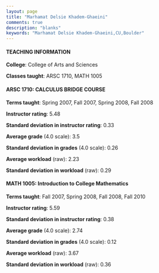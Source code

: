 ```yaml
---
layout: page
title: "Marhamat Delsie Khadem-Ghaeini" 
comments: true
description: "blanks"
keywords: "Marhamat Delsie Khadem-Ghaeini,CU,Boulder"
---
```

<head>
<script src="https://ajax.googleapis.com/ajax/libs/jquery/2.1.3/jquery.min.js"></script>
<script src="https://dl.dropboxusercontent.com/s/pc42nxpaw1ea4o9/highcharts.js?dl=0"></script>
<!-- <script src="../assets/js/highcharts.js"></script> -->
<style type="text/css">@font-face {
	font-family: "Bebas Neue";
	src: url(https://www.filehosting.org/file/details/544349/BebasNeue Regular.otf) format("opentype");
	}
	h1.Bebas { 
		font-family: "Bebas Neue", Verdana, Tahoma;
	}
</style>
</head>
	   
#### TEACHING INFORMATION

**College**: College of Arts and Sciences

**Classes taught**: ARSC 1710, MATH 1005

#### ARSC 1710: CALCULUS BRIDGE COURSE

**Terms taught**: Spring 2007, Fall 2007, Spring 2008, Fall 2008

**Instructor rating**: 5.48

**Standard deviation in instructor rating**: 0.33

**Average grade** (4.0 scale): 3.5

**Standard deviation in grades** (4.0 scale): 0.26

**Average workload** (raw): 2.23

**Standard deviation in workload** (raw): 0.29

#### MATH 1005: Introduction to College Mathematics

**Terms taught**: Fall 2007, Spring 2008, Fall 2008, Fall 2010

**Instructor rating**: 5.59

**Standard deviation in instructor rating**: 0.38

**Average grade** (4.0 scale): 2.74

**Standard deviation in grades** (4.0 scale): 0.12

**Average workload** (raw): 3.67

**Standard deviation in workload** (raw): 0.36

